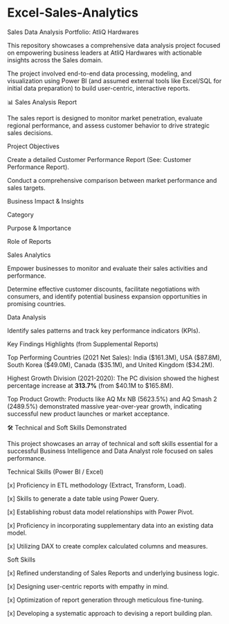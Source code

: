 # Excel-Sales-Analytics

Sales Data Analysis Portfolio: AtliQ Hardwares

This repository showcases a comprehensive data analysis project focused on empowering business leaders at AtliQ Hardwares with actionable insights across the Sales domain.

The project involved end-to-end data processing, modeling, and visualization using Power BI (and assumed external tools like Excel/SQL for initial data preparation) to build user-centric, interactive reports.

📊 Sales Analysis Report

The sales report is designed to monitor market penetration, evaluate regional performance, and assess customer behavior to drive strategic sales decisions.

Project Objectives

Create a detailed Customer Performance Report (See: Customer Performance Report).

Conduct a comprehensive comparison between market performance and sales targets.

Business Impact & Insights

Category

Purpose & Importance

Role of Reports

Sales Analytics

Empower businesses to monitor and evaluate their sales activities and performance.

Determine effective customer discounts, facilitate negotiations with consumers, and identify potential business expansion opportunities in promising countries.

Data Analysis

Identify sales patterns and track key performance indicators (KPIs).



Key Findings Highlights (from Supplemental Reports)

Top Performing Countries (2021 Net Sales): India ($\text{\$161.3M}$), USA ($\text{\$87.8M}$), South Korea ($\text{\$49.0M}$), Canada ($\text{\$35.1M}$), and United Kingdom ($\text{\$34.2M}$).

Highest Growth Division (2021-2020): The PC division showed the highest percentage increase at $\mathbf{313.7\%}$ (from $\text{\$40.1M}$ to $\text{\$165.8M}$).

Top Product Growth: Products like AQ Mx NB ($\text{5623.5\%}$) and AQ Smash 2 ($\text{2489.5\%}$) demonstrated massive year-over-year growth, indicating successful new product launches or market acceptance.

🛠️ Technical and Soft Skills Demonstrated

This project showcases an array of technical and soft skills essential for a successful Business Intelligence and Data Analyst role focused on sales performance.

Technical Skills (Power BI / Excel)

[x] Proficiency in ETL methodology (Extract, Transform, Load).

[x] Skills to generate a date table using Power Query.

[x] Establishing robust data model relationships with Power Pivot.

[x] Proficiency in incorporating supplementary data into an existing data model.

[x] Utilizing DAX to create complex calculated columns and measures.

Soft Skills

[x] Refined understanding of Sales Reports and underlying business logic.

[x] Designing user-centric reports with empathy in mind.

[x] Optimization of report generation through meticulous fine-tuning.

[x] Developing a systematic approach to devising a report building plan.
